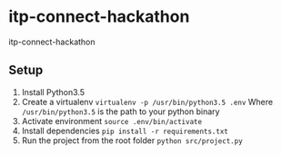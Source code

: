 # itp-connect-hackathon
itp-connect-hackathon


## Setup
1. Install Python3.5
2. Create a virtualenv
`virtualenv -p /usr/bin/python3.5 .env`
Where `/usr/bin/python3.5` is the path to your python binary
3. Activate environment
`source .env/bin/activate`
4. Install dependencies
`pip install -r requirements.txt`
5. Run the project from the root folder
`python src/project.py`
